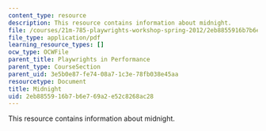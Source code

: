 ```yaml
---
content_type: resource
description: This resource contains information about midnight.
file: /courses/21m-785-playwrights-workshop-spring-2012/2eb8855916b7b6e769a2e52c8268ac28_MIT21M_785S12_Midnight.pdf
file_type: application/pdf
learning_resource_types: []
ocw_type: OCWFile
parent_title: Playwrights in Performance
parent_type: CourseSection
parent_uid: 3e5b0e87-fe74-08a7-1c3e-78fb038e45aa
resourcetype: Document
title: Midnight
uid: 2eb88559-16b7-b6e7-69a2-e52c8268ac28
---
```

This resource contains information about midnight.


